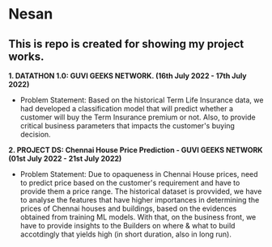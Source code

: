 # Nesan
## This is repo is created for showing my project works.
**1. DATATHON 1.0: GUVI GEEKS NETWORK. (16th July 2022 - 17th July 2022)**
- Problem Statement:
Based on the historical Term Life Insurance data, we had developed a classification model that will predict whether a customer will buy the Term Insurance premium or not. Also, to provide critical business parameters that impacts the customer's buying decision.


**2. PROJECT DS: Chennai House Price Prediction - GUVI GEEKS NETWORK (01st July 2022 - 21st July 2022)**
- Problem Statement:
Due to opaqueness in Chennai House prices, need to predict price based on the customer's requirement and have to provide them a price range. The historical dataset is provvided, we have to analyse the features that have higher importances in determining the prices of Chennai houses and buildings, based on the evidences obtained from training ML models. With that, on the business front, we have to provide insights to the Builders on where & what to build accotdingly that yields high (in short duration, also in long run).
